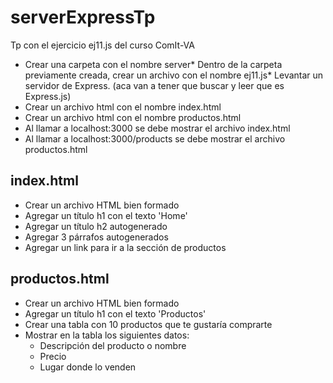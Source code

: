 # serverExpressTp
Tp con el ejercicio ej11.js del curso ComIt-VA

* Crear una carpeta con el nombre server* Dentro de la carpeta previamente creada, crear un archivo con el nombre ej11.js* Levantar un servidor de Express. (aca van a tener que buscar y leer que es Express.js)
* Crear un archivo html con el nombre index.html
* Crear un archivo html con el nombre productos.html
* Al llamar a localhost:3000 se debe mostrar el archivo index.html
* Al llamar a localhost:3000/products se debe mostrar el archivo productos.html

## index.html
* Crear un archivo HTML bien formado
* Agregar un título h1 con el texto 'Home'
* Agregar un título h2 autogenerado
* Agregar 3 párrafos autogenerados
* Agregar un link para ir a la sección de productos

## productos.html
* Crear un archivo HTML bien formado
* Agregar un título h1 con el texto 'Productos'
* Crear una tabla con 10 productos que te gustaría comprarte
* Mostrar en la tabla los siguientes datos:
  * Descripción del producto o nombre
  * Precio
  * Lugar donde lo venden
